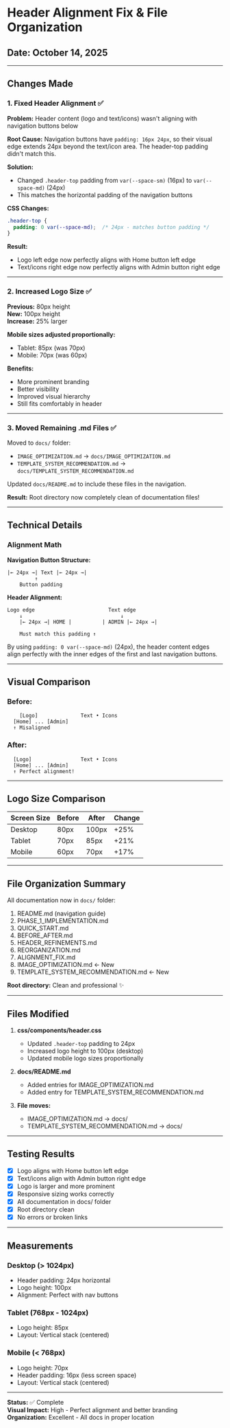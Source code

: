 # Header Alignment Fix & File Organization

## Date: October 14, 2025

---

## Changes Made

### 1. Fixed Header Alignment ✅

**Problem:** Header content (logo and text/icons) wasn't aligning with navigation buttons below

**Root Cause:** Navigation buttons have `padding: 16px 24px`, so their visual edge extends 24px beyond the text/icon area. The header-top padding didn't match this.

**Solution:** 
- Changed `.header-top` padding from `var(--space-sm)` (16px) to `var(--space-md)` (24px)
- This matches the horizontal padding of the navigation buttons

**CSS Changes:**
```css
.header-top {
  padding: 0 var(--space-md);  /* 24px - matches button padding */
}
```

**Result:**
- Logo left edge now perfectly aligns with Home button left edge
- Text/icons right edge now perfectly aligns with Admin button right edge

---

### 2. Increased Logo Size ✅

**Previous:** 80px height  
**New:** 100px height  
**Increase:** 25% larger

**Mobile sizes adjusted proportionally:**
- Tablet: 85px (was 70px)
- Mobile: 70px (was 60px)

**Benefits:**
- More prominent branding
- Better visibility
- Improved visual hierarchy
- Still fits comfortably in header

---

### 3. Moved Remaining .md Files ✅

Moved to `docs/` folder:
- `IMAGE_OPTIMIZATION.md` → `docs/IMAGE_OPTIMIZATION.md`
- `TEMPLATE_SYSTEM_RECOMMENDATION.md` → `docs/TEMPLATE_SYSTEM_RECOMMENDATION.md`

Updated `docs/README.md` to include these files in the navigation.

**Result:** Root directory now completely clean of documentation files!

---

## Technical Details

### Alignment Math

**Navigation Button Structure:**
```
|← 24px →| Text |← 24px →|
         ↑
    Button padding
```

**Header Alignment:**
```
Logo edge                        Text edge
    ↓                                ↓
    |← 24px →| HOME |          | ADMIN |← 24px →|
    
    Must match this padding ↑
```

By using `padding: 0 var(--space-md)` (24px), the header content edges align perfectly with the inner edges of the first and last navigation buttons.

---

## Visual Comparison

### Before:
```
    [Logo]              Text • Icons
  [Home] ... [Admin]
  ↑ Misaligned
```

### After:
```
  [Logo]                Text • Icons
  [Home] ... [Admin]
  ↑ Perfect alignment!
```

---

## Logo Size Comparison

| Screen Size | Before | After | Change |
|-------------|--------|-------|--------|
| Desktop | 80px | 100px | +25% |
| Tablet | 70px | 85px | +21% |
| Mobile | 60px | 70px | +17% |

---

## File Organization Summary

All documentation now in `docs/` folder:
1. README.md (navigation guide)
2. PHASE_1_IMPLEMENTATION.md
3. QUICK_START.md
4. BEFORE_AFTER.md
5. HEADER_REFINEMENTS.md
6. REORGANIZATION.md
7. ALIGNMENT_FIX.md
8. IMAGE_OPTIMIZATION.md ← New
9. TEMPLATE_SYSTEM_RECOMMENDATION.md ← New

**Root directory:** Clean and professional ✨

---

## Files Modified

1. **css/components/header.css**
   - Updated `.header-top` padding to 24px
   - Increased logo height to 100px (desktop)
   - Updated mobile logo sizes proportionally

2. **docs/README.md**
   - Added entries for IMAGE_OPTIMIZATION.md
   - Added entry for TEMPLATE_SYSTEM_RECOMMENDATION.md

3. **File moves:**
   - IMAGE_OPTIMIZATION.md → docs/
   - TEMPLATE_SYSTEM_RECOMMENDATION.md → docs/

---

## Testing Results

- [x] Logo aligns with Home button left edge
- [x] Text/icons align with Admin button right edge
- [x] Logo is larger and more prominent
- [x] Responsive sizing works correctly
- [x] All documentation in docs/ folder
- [x] Root directory clean
- [x] No errors or broken links

---

## Measurements

### Desktop (> 1024px)
- Header padding: 24px horizontal
- Logo height: 100px
- Alignment: Perfect with nav buttons

### Tablet (768px - 1024px)
- Logo height: 85px
- Layout: Vertical stack (centered)

### Mobile (< 768px)
- Logo height: 70px
- Header padding: 16px (less screen space)
- Layout: Vertical stack (centered)

---

**Status:** ✅ Complete  
**Visual Impact:** High - Perfect alignment and better branding  
**Organization:** Excellent - All docs in proper location
